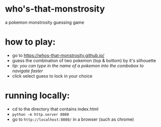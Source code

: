 # who's-that-monstrosity
 a pokemon monstrosity guessing game

# how to play:
- go to https://whos-that-monstrosity.github.io/ 
- guess the combination of two pokemon (top & bottom) by it's silhouette
- *tip: you can type in the name of a pokemon into the combobox to navigate faster*
- click select guess to lock in your choice

# running locally:
- cd to the directory that contains index.html
- `python -m http.server 8080`
- go to `http://localhost:8080/` in a browser (such as chrome)
